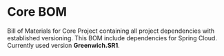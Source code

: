 # Core BOM
Bill of Materials for Core Project containing all project dependencies with established versioning. 
This BOM include dependencies for Spring Cloud. Currently used version **Greenwich.SR1**. 
